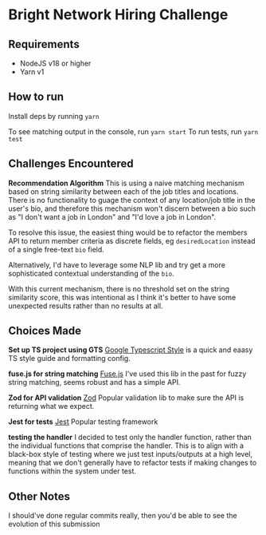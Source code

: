 # Bright Network Hiring Challenge

## Requirements

- NodeJS v18 or higher
- Yarn v1

## How to run

Install deps by running `yarn`

To see matching output in the console, run `yarn start`
To run tests, run `yarn test`

## Challenges Encountered

**Recommendation Algorithm**
This is using a naive matching mechanism based on string similarity between each of the job titles and locations. There is no functionality to guage the context of any location/job title in the user's bio, and therefore this mechanism won't discern between a bio such as "I don't want a job in London" and "I'd love a job in London".

To resolve this issue, the easiest thing would be to refactor the members API to return member criteria as discrete fields, eg `desiredLocation` instead of a single free-text `bio` field.

Alternatively, I'd have to leverage some NLP lib and try get a more sophisticated contextual understanding of the `bio`.

With this current mechanism, there is no threshold set on the string similarity score, this was intentional as I think it's better to have some unexpected results rather than no results at all.

## Choices Made

**Set up TS project using GTS** [Google Typescript Style](https://github.com/google/gts) is a quick and eaasy TS style guide and formatting config.

**fuse.js for string matching** [Fuse.js](https://www.fusejs.io/) I've used this lib in the past for fuzzy string matching, seems robust and has a simple API.

**Zod for API validation** [Zod](https://zod.dev/) Popular validation lib to make sure the API is returning what we expect.

**Jest for tests** [Jest](https://jestjs.io/) Popular testing framework

**testing the handler** I decided to test only the handler function, rather than the individual functions that comprise the handler. This is to align with a black-box style of testing where we just test inputs/outputs at a high level, meaning that we don't generally have to refactor tests if making changes to functions within the system under test.

## Other Notes

I should've done regular commits really, then you'd be able to see the evolution of this submission
